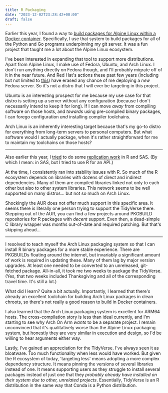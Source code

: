```yaml
---
title: R Packaging
date: "2023-12-02T23:28:42+00:00"
draft: false
---
```


Earlier this year,
I found a way to
[build packages for Alpine Linux within a Docker container](https://git.dominic-ricottone.com/~dricottone/simple-builder).
Specifically, I use that system to build packages for all of the Python and Go
programs underpinning my git server.
It was a fun project that taught me a lot about the Alpine Linux ecosystem.

I've been interested in expanding that tool to support more distributions.
Apart from Alpine Linux,
I make use of Fedora, Ubuntu, and Arch Linux.
I don't run anything directly on Fedora though,
and I'll probably migrate off of it in the near future.
And Red Hat's actions these past few years
(including but not limited to
[this](https://dev.intra.dominic-ricottone.com/posts/2023/06/disruption-from-google-and-red-hat/))
have erased any chance of me
deploying a *new* Fedora server.
So it's not a distro that I will ever be targeting in this project.

Ubuntu is an interesting prospect for me because my use case for that distro
is setting up a server without any configuration
(because I don't necessarily intend to keep it for long).
If I can move *away* from compiling software on those hosts,
and *towards* using pre-compiled binary packages,
I can forego configuration *and* installing compiler toolchains.

Arch Linux is an inherently interesting target because that's my go-to distro
for everything from long-term servers to personal computers.
But what software would I actually package,
when it's rather straightforward for me to maintain my toolchains on those
hosts?

----

Also earlier this year, I
[tried](https://dev.intra.dominic-ricottone.com/posts/2023/03/acs-data/)
to do some
[replication work](https://git.dominic-ricottone.com/~dricottone/chicago)
in R and SAS.
(By which I mean: in SAS, but I tried to use R for an API.)

At the time,
I consistently ran into stability issues with R.
So much of the R ecosystem depends on libraries with dozens of direct and
indirect dependencies.
Many of them are compiled libraries linked not only to each other but also to
other system libraries.
This network seems to be well supported on many distros...
but not so much on Arch Linux.

Shockingly the AUR does not offer much support in this specific area.
It seems there is literally one person trying to support the TidyVerse there.
Stepping out of the AUR,
you can find a few projects around PKGBUILD repositories for R packages with
*decent* support.
Even then,
a dead-simple C library wrapper was months out-of-date and required patching.
But that's skipping ahead...

----

I resolved to teach myself the Arch Linux packaging system so that I can
install R binary packages for a more stable experience.
There are PKGBUILDs floating around the internet,
but invariably a significant amount of work is required in updating these.
Many of them lag by major version upgrades.
At least one needed to be converted to an unreleased, git-fetched package.
All-in-all, it took me two weeks to package the TidyVerse.
(Yes, that two weeks included Thanksgiving and all of the corresponding
travel time. It's still a lot.)

What did I learn?
Quite a bit actually.
Importantly,
I learned that there's already an excellent toolchain for building Arch Linux
packages in clean chroots,
so there's not really a good reason to build in Docker containers.

I also learned that the Arch Linux packaging system is excellent for ARM64
hosts.
The cross-compilation story is less than ideal currently,
and I'm starting to see why Arch On Arm *wants* to be a separate project.
I remain unconvinced that it's qualitatively worse than the Alpine Linux
packaging system,
but honestly they are very similar in execution and design,
so I'd be willing to hear arguments either way.

Lastly, I've gained an appreciation for the TidyVerse.
I've always seen it as bloatware.
Too much functionality when less would have worked.
But given the R ecosystem of today,
'targeting less' means adopting a more complex dependency structure.
It means pinning the versions of several libraries instead of one.
It means supporting users as they struggle to install several packages
instead of just one that they *probably already have installed on their system
due to other, unrelated projects*.
Essentially, TidyVerse is an R distribution in the same way that Conda is a
Python distribution.

